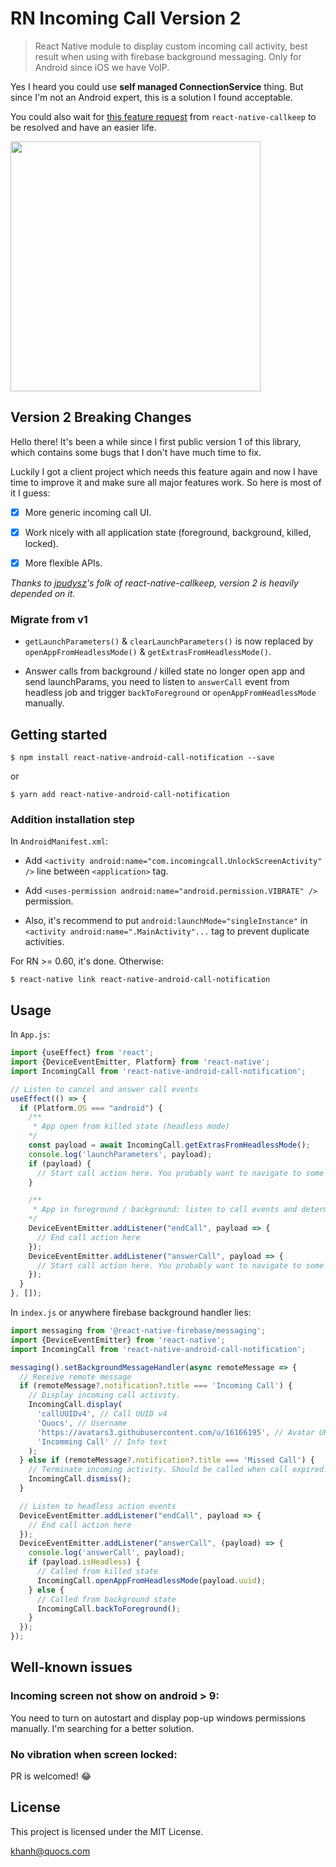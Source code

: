 # RN Incoming Call Version 2

> React Native module to display custom incoming call activity, best result when using with firebase background messaging. Only for Android since iOS we have VoIP.

Yes I heard you could use **self managed ConnectionService** thing. But since I'm not an Android expert, this is a solution I found acceptable.

You could also wait for [this feature request](https://github.com/react-native-webrtc/react-native-callkeep/issues/43) from `react-native-callkeep` to be resolved and have an easier life.

<img width="400" src="https://github.com/bkdev98/react-native-android-call-notification/raw/master/incoming-call.jpg">

## Version 2 Breaking Changes

Hello there! It's been a while since I first public version 1 of this library, which contains some bugs that I don't have much time to fix.

Luckily I got a client project which needs this feature again and now I have time to improve it and make sure all major features work. So here is most of it I guess:

- [x] More generic incoming call UI.

- [x] Work nicely with all application state (foreground, background, killed, locked).

- [x] More flexible APIs.

*Thanks to [jpudysz](https://github.com/jpudysz/react-native-callkeep)'s folk of react-native-callkeep, version 2 is heavily depended on it.*

### Migrate from v1

- `getLaunchParameters()` & `clearLaunchParameters()` is now replaced by `openAppFromHeadlessMode()` & `getExtrasFromHeadlessMode()`.

- Answer calls from background / killed state no longer open app and send launchParams, you need to listen to `answerCall` event from headless job and trigger `backToForeground` or `openAppFromHeadlessMode` manually.

## Getting started

`$ npm install react-native-android-call-notification --save`

or

`$ yarn add react-native-android-call-notification`

### Addition installation step

In `AndroidManifest.xml`:

- Add `<activity android:name="com.incomingcall.UnlockScreenActivity" />` line between `<application>` tag.

- Add `<uses-permission android:name="android.permission.VIBRATE" />` permission.

- Also, it's recommend to put `android:launchMode="singleInstance"` in `<activity android:name=".MainActivity"...` tag to prevent duplicate activities.

For RN >= 0.60, it's done. Otherwise:

`$ react-native link react-native-android-call-notification`

## Usage

In `App.js`:

```javascript
import {useEffect} from 'react';
import {DeviceEventEmitter, Platform} from 'react-native';
import IncomingCall from 'react-native-android-call-notification';

// Listen to cancel and answer call events
useEffect(() => {
  if (Platform.OS === "android") {
    /**
     * App open from killed state (headless mode)
    */
    const payload = await IncomingCall.getExtrasFromHeadlessMode();
    console.log('launchParameters', payload);
    if (payload) {
      // Start call action here. You probably want to navigate to some CallRoom screen with the payload.uuid.
    }

    /**
     * App in foreground / background: listen to call events and determine what to do next
    */
    DeviceEventEmitter.addListener("endCall", payload => {
      // End call action here
    });
    DeviceEventEmitter.addListener("answerCall", payload => {
      // Start call action here. You probably want to navigate to some CallRoom screen with the payload.uuid.
    });
  }
}, []);
```

In `index.js` or anywhere firebase background handler lies: 

```javascript
import messaging from '@react-native-firebase/messaging';
import {DeviceEventEmitter} from 'react-native';
import IncomingCall from 'react-native-android-call-notification';

messaging().setBackgroundMessageHandler(async remoteMessage => {
  // Receive remote message
  if (remoteMessage?.notification?.title === 'Incoming Call') {
    // Display incoming call activity.
    IncomingCall.display(
      'callUUIDv4', // Call UUID v4
      'Quocs', // Username
      'https://avatars3.githubusercontent.com/u/16166195', // Avatar URL
      'Incomming Call' // Info text
    );
  } else if (remoteMessage?.notification?.title === 'Missed Call') {
    // Terminate incoming activity. Should be called when call expired.
    IncomingCall.dismiss();
  }

  // Listen to headless action events
  DeviceEventEmitter.addListener("endCall", payload => {
    // End call action here
  });
  DeviceEventEmitter.addListener("answerCall", (payload) => {
    console.log('answerCall', payload);
    if (payload.isHeadless) {
      // Called from killed state
      IncomingCall.openAppFromHeadlessMode(payload.uuid);
    } else {
      // Called from background state
      IncomingCall.backToForeground();
    }
  });
});
```

## Well-known issues

### Incoming screen not show on android > 9:

You need to turn on autostart and display pop-up windows permissions manually. I'm searching for a better solution.

### No vibration when screen locked:

PR is welcomed! 😂

## License

This project is licensed under the MIT License.

[khanh@quocs.com](mailto:khanh@quocs.com)
